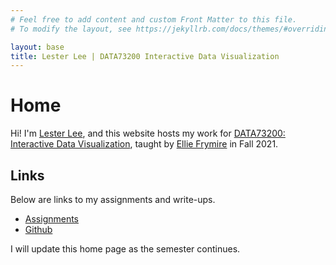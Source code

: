 ```yaml
---
# Feel free to add content and custom Front Matter to this file.
# To modify the layout, see https://jekyllrb.com/docs/themes/#overriding-theme-defaults

layout: base
title: Lester Lee | DATA73200 Interactive Data Visualization
---
```

# Home

Hi! I'm [Lester Lee](https://www.lester-lee.com), and this website hosts my work for [DATA73200: Interactive Data Visualization](https://gc.cuny.edu/Page-Elements/Academics-Research-Centers-Initiatives/Masters-Programs/Data-Analysis-and-Visualization), taught by [Ellie Frymire](http://elliefrymire.com/) in Fall 2021.

## Links
Below are links to my assignments and write-ups.
  - [Assignments]({{site.baseurl}}/posts)
  - [Github](https://github.com/lester-lee/Interactive-Data-Vis-Fall2021)

I will update this home page as the semester continues.
